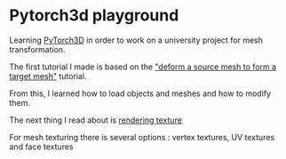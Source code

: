 # Pytorch3d playground

Learning [PyTorch3D](https://github.com/facebookresearch/pytorch3d) in order to work on a university project for mesh transformation.

The first tutorial I made is based on the ["deform a source mesh to form a target mesh"](https://pytorch3d.org/tutorials/deform_source_mesh_to_target_mesh) tutorial.

From this, I learned how to load objects and meshes and how to modify them.

The next thing I read about is [rendering texture](https://pytorch3d.org/tutorials/render_textured_meshes)

For mesh texturing there is several options : vertex textures, UV textures and face textures
